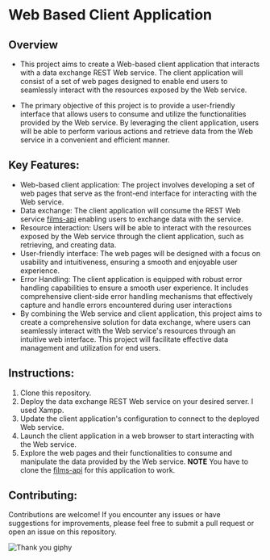 # Web Based Client Application

## Overview
- This project aims to create a Web-based client application that interacts with a data exchange REST Web service. The client application will consist of a set of web pages designed to enable end users to seamlessly interact with the resources exposed by the Web service.

- The primary objective of this project is to provide a user-friendly interface that allows users to consume and utilize the functionalities provided by the Web service. By leveraging the client application, users will be able to perform various actions and retrieve data from the Web service in a convenient and efficient manner.

## Key Features:

- Web-based client application: The project involves developing a set of web pages that serve as the front-end interface for interacting with the Web service.
- Data exchange: The client application will consume the REST Web service [films-api][1] enabling users to exchange data with the service.
- Resource interaction: Users will be able to interact with the resources exposed by the Web service through the client application, such as retrieving, and creating data.
- User-friendly interface: The web pages will be designed with a focus on usability and intuitiveness, ensuring a smooth and enjoyable user experience.
- Error Handling: The client application is equipped with robust error handling capabilities to ensure a smooth user experience. It includes comprehensive client-side error handling mechanisms that effectively capture and handle errors encountered during user interactions
- By combining the Web service and client application, this project aims to create a comprehensive solution for data exchange, where users can seamlessly interact with the Web service's resources through an intuitive web interface. This project will facilitate effective data management and utilization for end users.


## Instructions:

1. Clone this repository.
2. Deploy the data exchange REST Web service on your desired server. I used Xampp.
3. Update the client application's configuration to connect to the deployed Web service.
4. Launch the client application in a web browser to start interacting with the Web service.
5. Explore the web pages and their functionalities to consume and manipulate the data provided by the Web service.
**NOTE** You have to clone the [films-api][1] for this application to work.

## Contributing:
Contributions are welcome! If you encounter any issues or have suggestions for improvements, please feel free to submit a pull request or open an issue on this repository.

![Thank you giphy](https://media.giphy.com/media/QAsBwSjx9zVKoGp9nr/giphy.gif)


<!-- LINKS -->
[1]:https://github.com/jgrospe92/films-api